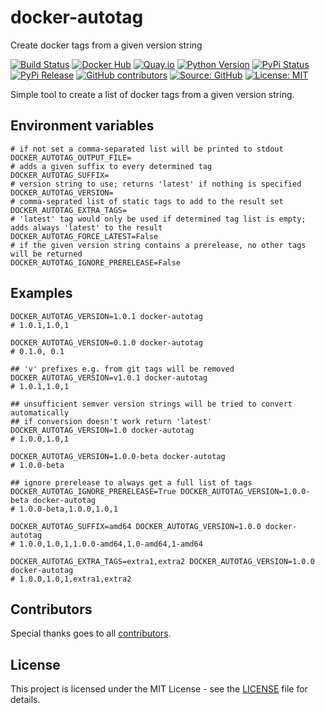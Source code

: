 # docker-autotag

Create docker tags from a given version string

[![Build Status](https://img.shields.io/drone/build/thegeeklab/docker-autotag?logo=drone)](https://cloud.drone.io/thegeeklab/docker-autotag)
[![Docker Hub](https://img.shields.io/badge/dockerhub-latest-blue.svg?logo=docker&logoColor=white)](https://hub.docker.com/r/thegeeklab/docker-autotag)
[![Quay.io](https://img.shields.io/badge/quay-latest-blue.svg?logo=docker&logoColor=white)](https://quay.io/repository/thegeeklab/docker-autotag)
[![Python Version](https://img.shields.io/pypi/pyversions/docker-autotag.svg)](https://pypi.org/project/docker-autotag/)
[![PyPi Status](https://img.shields.io/pypi/status/docker-autotag.svg)](https://pypi.org/project/docker-autotag/)
[![PyPi Release](https://img.shields.io/pypi/v/docker-autotag.svg)](https://pypi.org/project/docker-autotag/)
[![GitHub contributors](https://img.shields.io/github/contributors/thegeeklab/docker-autotag)](https://github.com/thegeeklab/docker-autotag/graphs/contributors)
[![Source: GitHub](https://img.shields.io/badge/source-github-blue.svg?logo=github&logoColor=white)](https://github.com/thegeeklab/docker-autotag)
[![License: MIT](https://img.shields.io/github/license/thegeeklab/docker-autotag)](LICENSE)

Simple tool to create a list of docker tags from a given version string.

## Environment variables

```Shell
# if not set a comma-separated list will be printed to stdout
DOCKER_AUTOTAG_OUTPUT_FILE=
# adds a given suffix to every determined tag
DOCKER_AUTOTAG_SUFFIX=
# version string to use; returns 'latest' if nothing is specified
DOCKER_AUTOTAG_VERSION=
# comma-seprated list of static tags to add to the result set
DOCKER_AUTOTAG_EXTRA_TAGS=
# 'latest' tag would only be used if determined tag list is empty; adds always 'latest' to the result
DOCKER_AUTOTAG_FORCE_LATEST=False
# if the given version string contains a prerelease, no other tags will be returned
DOCKER_AUTOTAG_IGNORE_PRERELEASE=False
```

## Examples

```Shell
DOCKER_AUTOTAG_VERSION=1.0.1 docker-autotag
# 1.0.1,1.0,1

DOCKER_AUTOTAG_VERSION=0.1.0 docker-autotag
# 0.1.0, 0.1

## 'v' prefixes e.g. from git tags will be removed
DOCKER_AUTOTAG_VERSION=v1.0.1 docker-autotag
# 1.0.1,1.0,1

## unsufficient semver version strings will be tried to convert automatically
## if conversion doesn't work return 'latest'
DOCKER_AUTOTAG_VERSION=1.0 docker-autotag
# 1.0.0,1.0,1

DOCKER_AUTOTAG_VERSION=1.0.0-beta docker-autotag
# 1.0.0-beta

## ignore prerelease to always get a full list of tags
DOCKER_AUTOTAG_IGNORE_PRERELEASE=True DOCKER_AUTOTAG_VERSION=1.0.0-beta docker-autotag
# 1.0.0-beta,1.0.0,1.0,1

DOCKER_AUTOTAG_SUFFIX=amd64 DOCKER_AUTOTAG_VERSION=1.0.0 docker-autotag
# 1.0.0,1.0,1,1.0.0-amd64,1.0-amd64,1-amd64

DOCKER_AUTOTAG_EXTRA_TAGS=extra1,extra2 DOCKER_AUTOTAG_VERSION=1.0.0 docker-autotag
# 1.0.0,1.0,1,extra1,extra2
```

## Contributors

Special thanks goes to all [contributors](https://github.com/thegeeklab/docker-autotag/graphs/contributors).

## License

This project is licensed under the MIT License - see the [LICENSE](https://github.com/thegeeklab/docker-autotag/blob/master/LICENSE) file for details.
